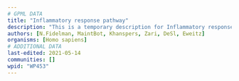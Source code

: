 ```yaml
---
# GPML DATA
title: "Inflammatory response pathway"
description: "This is a temporary description for Inflammatory response pathway"
authors: [N.Fidelman, MaintBot, Khanspers, Zari, DeSl, Eweitz]
organisms: [Homo sapiens]
# ADDITIONAL DATA
last-edited: 2021-05-14
communities: []
wpid: "WP453"
---
```

